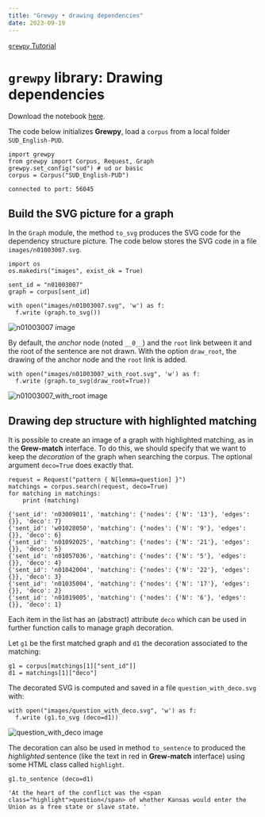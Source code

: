 ```yaml
---
title: "Grewpy • drawing dependencies"
date: 2023-09-19
---
```


[`grewpy` Tutorial](../tutorial)

# `grewpy` library: Drawing dependencies

Download the notebook [here](../drawing_dep.ipynb).

The code below initializes **Grewpy**, load a `corpus` from a local folder `SUD_English-PUD`.

```python_alt
import grewpy
from grewpy import Corpus, Request, Graph
grewpy.set_config("sud") # ud or basic
corpus = Corpus("SUD_English-PUD")
```

    connected to port: 56045

## Build the SVG picture for a graph

In the `Graph` module, the method `to_svg` produces the SVG code for the dependency structure picture.
The code below stores the SVG code in a file `images/n01003007.svg`.

```python_alt
import os
os.makedirs("images", exist_ok = True)

sent_id = "n01003007"
graph = corpus[sent_id]

with open("images/n01003007.svg", 'w') as f:
  f.write (graph.to_svg())
```

![n01003007 image](../images/n01003007.svg)

By default, the _anchor_ node (noted `__0__`) and the `root` link between it and the root of the sentence are not drawn.
With the option `draw_root`, the drawing of the anchor node and the `root` link is added.

```python_alt
with open("images/n01003007_with_root.svg", 'w') as f:
  f.write (graph.to_svg(draw_root=True))
```

![n01003007_with_root image](../images/n01003007_with_root.svg)

## Drawing dep structure with highlighted matching
It is possible to create an image of a graph with highlighted matching, as in the **Grew-match** interface.
To do this, we should specify that we want to keep the _decoration_ of the graph when searching the corpus. The optional argument `deco=True` does exactly that.

```python_alt
request = Request("pattern { N[lemma=question] }")
matchings = corpus.search(request, deco=True)
for matching in matchings:
	print (matching)
```

    {'sent_id': 'n03009011', 'matching': {'nodes': {'N': '13'}, 'edges': {}}, 'deco': 7}
    {'sent_id': 'w01028050', 'matching': {'nodes': {'N': '9'}, 'edges': {}}, 'deco': 6}
    {'sent_id': 'n01092025', 'matching': {'nodes': {'N': '21'}, 'edges': {}}, 'deco': 5}
    {'sent_id': 'n01057036', 'matching': {'nodes': {'N': '5'}, 'edges': {}}, 'deco': 4}
    {'sent_id': 'n01042004', 'matching': {'nodes': {'N': '22'}, 'edges': {}}, 'deco': 3}
    {'sent_id': 'n01035004', 'matching': {'nodes': {'N': '17'}, 'edges': {}}, 'deco': 2}
    {'sent_id': 'n01019005', 'matching': {'nodes': {'N': '6'}, 'edges': {}}, 'deco': 1}

Each item in the list has an (abstract) attribute `deco` which can be used in further function calls to manage graph decoration.

Let `g1` be the first matched graph and `d1` the decoration associated to the matching:

```python_alt
g1 = corpus[matchings[1]["sent_id"]]
d1 = matchings[1]["deco"]
```

The decorated SVG is computed and saved in a file `question_with_deco.svg` with:

```python_alt
with open("images/question_with_deco.svg", 'w') as f:
  f.write (g1.to_svg (deco=d1))
```

![question_with_deco image](../images/question_with_deco.svg)

The decoration can also be used in method `to_sentence` to produced the _highlighted_ sentence (like the text in red in **Grew-match** interface) using some HTML class called `highlight`.

```python_alt
g1.to_sentence (deco=d1)
```

    'At the heart of the conflict was the <span class="highlight">question</span> of whether Kansas would enter the Union as a free state or slave state. '
